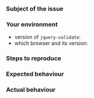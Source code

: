 <!--
### Checklist for this issue
If your issue is about the regex used in `email` rule, please note that as of version 1.12.0 this plugin is using the same regular expression that the HTML5 specification suggests for browsers to use (https://html.spec.whatwg.org/multipage/forms.html#valid-e-mail-address). We will follow their lead and use the same check. If you think the specification is wrong, please report the issue to them. If you have different requirements, consider using a custom method.
In case you need to adjust the built-in validation regular expression patterns, please follow the documentation (http://jqueryvalidation.org/jQuery.validator.methods/).
-->

### Subject of the issue

<!-- Describe your issue here. -->

### Your environment

* version of `jquery-validate`:
* which browser and its version:

### Steps to reproduce

<!--
Tell us how to reproduce this issue. If possible, please provide a working demo in JSFiddle (https://jsfiddle.net) or JSBin (https://jsbin.com/).
-->

### Expected behaviour

<!-- Tell us what should happen -->

### Actual behaviour

<!-- Tell us what happens instead -->
